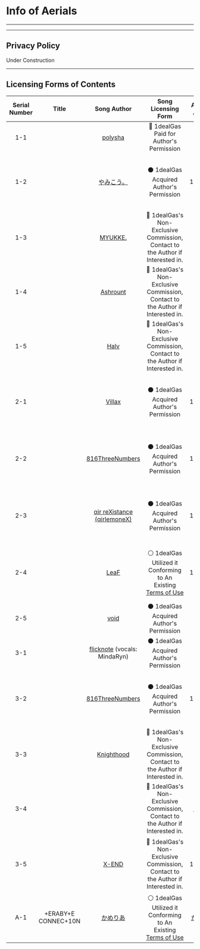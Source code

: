 # Info of Aerials

---

---

## Privacy Policy

Under Construction

---

## Licensing Forms of Contents

| Serial Number | Title               | Song Author                                                 | Song Licensing Form                                                                                      | Artwork Author                                    | Artwork Licensing Form                                                                                                 |
|:-------------:|:-------------------:|:-----------------------------------------------------------:|:--------------------------------------------------------------------------------------------------------:|:-------------------------------------------------:|:----------------------------------------------------------------------------------------------------------------------:|
| 1-1           |                     | [polysha](mailto://polysha.papermoon@gmail.com)             | 🔴 1dealGas Paid for Author's Permission                                                                 |                                                   |                                                                                                                        |
| 1-2           |                     | [やみこう。](mailto://yamikou8350@gmail.com)                     | ⚫ 1dealGas Acquired Author's Permission                                                                  | 1dealGas                                          | ⚪ 1dealGas Original Creation Under the [CC0 1.0 Universal License](https://creativecommons.org/publicdomain/zero/1.0/) |
| 1-3           |                     | [MYUKKE.](mailto://youtalkq69310@gmail.com)                 | 🔵 1dealGas's Non-Exclusive Commission, Contact to the Author if Interested in.                          |                                                   |                                                                                                                        |
| 1-4           |                     | [Ashrount](mailto://ashrount.fs25@gmail.com)                | 🔵 1dealGas's Non-Exclusive Commission, Contact to the Author if Interested in.                          |                                                   |                                                                                                                        |
| 1-5           |                     | [Halv](mailto://haluday0118@gmail.com)                      | 🔵 1dealGas's Non-Exclusive Commission, Contact to the Author if Interested in.                          |                                                   |                                                                                                                        |
| 2-1           |                     | [Villax](https://music.163.com/#/user/home?id=62327730)     | ⚫ 1dealGas Acquired Author's Permission                                                                  | 1dealGas                                          | ⚪ 1dealGas Original Creation Under the [CC0 1.0 Universal License](https://creativecommons.org/publicdomain/zero/1.0/) |
| 2-2           |                     | [816ThreeNumbers](mailto://816threenumbers@gmail.com)       | ⚫ 1dealGas Acquired Author's Permission                                                                  | 1dealGas                                          | ⚪ 1dealGas Original Creation Under the [CC0 1.0 Universal License](https://creativecommons.org/publicdomain/zero/1.0/) |
| 2-3           |                     | [αir reXistance (αirlemoneX)](https://twitter.com/motidora) | ⚫ 1dealGas Acquired Author's Permission                                                                  | 1dealGas                                          | ⚪ 1dealGas Original Creation Under the [CC0 1.0 Universal License](https://creativecommons.org/publicdomain/zero/1.0/) |
| 2-4           |                     | [LeaF](http://leafbms.web.fc2.com/)                         | ⚪ 1dealGas Utilized it Conforming to An Existing [Terms of Use](http://leafbms.web.fc2.com/profile.html) | 1dealGas                                          | ⚪ 1dealGas Original Creation Under the [CC0 1.0 Universal License](https://creativecommons.org/publicdomain/zero/1.0/) |
| 2-5           |                     | [void](mailto://mournfinale@gmail.com)                      | ⚫ 1dealGas Acquired Author's Permission                                                                  |                                                   |                                                                                                                        |
| 3-1           |                     | [flicknote](https://twitter.com/dtinth) (vocals: MindaRyn)  | ⚫ 1dealGas Acquired Author's Permission                                                                  |                                                   |                                                                                                                        |
| 3-2           |                     | [816ThreeNumbers](mailto://816threenumbers@gmail.com)       | ⚫ 1dealGas Acquired Author's Permission                                                                  | 1dealGas                                          | ⚪ 1dealGas Original Creation Under the [CC0 1.0 Universal License](https://creativecommons.org/publicdomain/zero/1.0/) |
| 3-3           |                     | [Knighthood](mailto://bluewindcn.official@gmail.com)        | 🔵 1dealGas's Non-Exclusive Commission, Contact to the Author if Interested in.                          |                                                   |                                                                                                                        |
| 3-4           |                     |                                                             | 🔵 1dealGas's Non-Exclusive Commission, Contact to the Author if Interested in.                          | [Nagisa](https://www.mihuashi.com/profiles/19535) | 🔵 1dealGas's Non-Exclusive Commission, Contact to the Author if Interested in.                                        |
| 3-5           |                     | [X-END](mailto://tecxend@gmail.com)                         | 🔵 1dealGas's Non-Exclusive Commission, Contact to the Author if Interested in.                          | 1dealGas                                          | ⚪ 1dealGas Original Creation Under the [CC0 1.0 Universal License](https://creativecommons.org/publicdomain/zero/1.0/) |
| A-1           | +ERABY+E CONNEC+10N | [かめりあ](https://youtu.be/M3npCLBbg-s)                        | ⚪ 1dealGas Utilized it Conforming to An Existing [Terms of Use](https://youtu.be/M3npCLBbg-s)            | [かめりあ](https://youtu.be/M3npCLBbg-s)              | ⚪ 1dealGas Utilized it Conforming to An Existing [Terms of Use](https://youtu.be/M3npCLBbg-s)                          |
